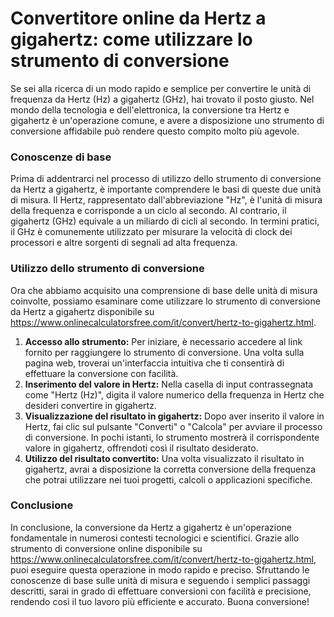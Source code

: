 Convertitore online da Hertz a gigahertz: come utilizzare lo strumento di conversione
=====================================================================================

Se sei alla ricerca di un modo rapido e semplice per convertire le unità di frequenza da Hertz (Hz) a gigahertz (GHz), hai trovato il posto giusto. Nel mondo della tecnologia e dell'elettronica, la conversione tra Hertz e gigahertz è un'operazione comune, e avere a disposizione uno strumento di conversione affidabile può rendere questo compito molto più agevole.

### Conoscenze di base

Prima di addentrarci nel processo di utilizzo dello strumento di conversione da Hertz a gigahertz, è importante comprendere le basi di queste due unità di misura. Il Hertz, rappresentato dall'abbreviazione "Hz", è l'unità di misura della frequenza e corrisponde a un ciclo al secondo. Al contrario, il gigahertz (GHz) equivale a un miliardo di cicli al secondo. In termini pratici, il GHz è comunemente utilizzato per misurare la velocità di clock dei processori e altre sorgenti di segnali ad alta frequenza.

### Utilizzo dello strumento di conversione

Ora che abbiamo acquisito una comprensione di base delle unità di misura coinvolte, possiamo esaminare come utilizzare lo strumento di conversione da Hertz a gigahertz disponibile su <https://www.onlinecalculatorsfree.com/it/convert/hertz-to-gigahertz.html>.

1. **Accesso allo strumento:** Per iniziare, è necessario accedere al link fornito per raggiungere lo strumento di conversione. Una volta sulla pagina web, troverai un'interfaccia intuitiva che ti consentirà di effettuare la conversione con facilità.
2. **Inserimento del valore in Hertz:** Nella casella di input contrassegnata come "Hertz (Hz)", digita il valore numerico della frequenza in Hertz che desideri convertire in gigahertz.
3. **Visualizzazione del risultato in gigahertz:** Dopo aver inserito il valore in Hertz, fai clic sul pulsante "Converti" o "Calcola" per avviare il processo di conversione. In pochi istanti, lo strumento mostrerà il corrispondente valore in gigahertz, offrendoti così il risultato desiderato.
4. **Utilizzo del risultato convertito:** Una volta visualizzato il risultato in gigahertz, avrai a disposizione la corretta conversione della frequenza che potrai utilizzare nei tuoi progetti, calcoli o applicazioni specifiche.

### Conclusione

In conclusione, la conversione da Hertz a gigahertz è un'operazione fondamentale in numerosi contesti tecnologici e scientifici. Grazie allo strumento di conversione online disponibile su <https://www.onlinecalculatorsfree.com/it/convert/hertz-to-gigahertz.html>, puoi eseguire questa operazione in modo rapido e preciso. Sfruttando le conoscenze di base sulle unità di misura e seguendo i semplici passaggi descritti, sarai in grado di effettuare conversioni con facilità e precisione, rendendo così il tuo lavoro più efficiente e accurato. Buona conversione!